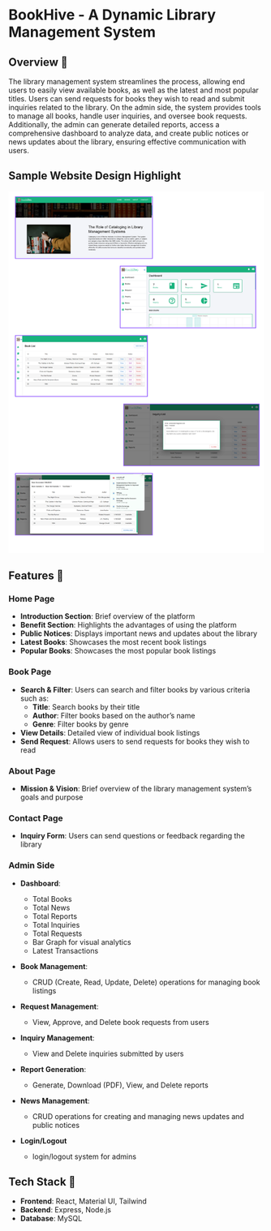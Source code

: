 # BookHive - A Dynamic Library Management System

## Overview 📌

The library management system streamlines the process, allowing end users to easily view available books, as well as the latest and most popular titles. Users can send requests for books they wish to read and submit inquiries related to the library. On the admin side, the system provides tools to manage all books, handle user inquiries, and oversee book requests. Additionally, the admin can generate detailed reports, access a comprehensive dashboard to analyze data, and create public notices or news updates about the library, ensuring effective communication with users.

## Sample Website Design Highlight
![Library Management System](LibraryManagementSystem.png)

## Features 📌

### Home Page  
- **Introduction Section**: Brief overview of the platform  
- **Benefit Section**: Highlights the advantages of using the platform  
- **Public Notices**: Displays important news and updates about the library  
- **Latest Books**: Showcases the most recent book listings  
- **Popular Books**: Showcases the most popular book listings  

### Book Page  
- **Search & Filter**: Users can search and filter books by various criteria such as:  
    - **Title**: Search books by their title  
    - **Author**: Filter books based on the author’s name  
    - **Genre**: Filter books by genre 
- **View Details**: Detailed view of individual book listings  
- **Send Request**: Allows users to send requests for books they wish to read  

### About Page  
- **Mission & Vision**: Brief overview of the library management system’s goals and purpose  

### Contact Page  
- **Inquiry Form**: Users can send questions or feedback regarding the library  

### Admin Side  
- **Dashboard**:  
    - Total Books  
    - Total News  
    - Total Reports  
    - Total Inquiries  
    - Total Requests  
    - Bar Graph for visual analytics  
    - Latest Transactions  

- **Book Management**:  
    - CRUD (Create, Read, Update, Delete) operations for managing book listings  

- **Request Management**:  
    - View, Approve, and Delete book requests from users  

- **Inquiry Management**:  
    - View and Delete inquiries submitted by users  

- **Report Generation**:  
    - Generate, Download (PDF), View, and Delete reports  

- **News Management**:  
    - CRUD operations for creating and managing news updates and public notices  

- **Login/Logout**  
    - login/logout system for admins  

## Tech Stack 📌
- **Frontend**: React, Material UI, Tailwind
- **Backend**: Express, Node.js  
- **Database**: MySQL  


